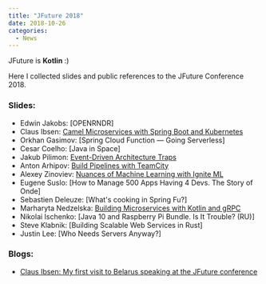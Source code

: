 ```yaml
---
title: "JFuture 2018"
date: 2018-10-26
categories:
  - News
---
```


JFuture is **Kotlin** :)

Here I collected slides and public references to the JFuture Conference 2018.

### Slides:

* Edwin Jakobs: [OPENRNDR]
* Claus Ibsen: [Camel Microservices with Spring Boot and Kubernetes](https://www.slideshare.net/davsclaus/jeeconf-2018-camel-microservices-with-spring-boot-and-kubernetes)
* Orkhan Gasimov: [Spring Cloud Function — Going Serverless]
* Cesar Coelho: [Java in Space]
* Jakub Pilimon: [Event-Driven Architecture Traps](https://www.slideshare.net/Pivotal/eventdriven-architecture-traps-115609034)
* Anton Arhipov: [Build Pipelines with TeamCity](https://www.slideshare.net/arhan/build-pipelines-with-teamcity-and-kotlin-dsl)
* Alexey Zinoviev: [Nuances of Machine Learning with Ignite ML](https://speakerdeck.com/zaleslaw/nuances-of-machine-learning-with-ignite-ml)
* Eugene Suslo: [How to Manage 500 Apps Having 4 Devs. The Story of Onde]
* Sebastien Deleuze: [What's cooking in Spring Fu?]
* Marharyta Nedzelska: [Building Microservices with Kotlin and gRPC](https://docs.google.com/presentation/d/14mPyoyXRWVtc241x4OxEm-KaaUJx8WaybHlXodrtcrM/edit)
* Nikolai Ischenko: [Java 10 and Raspberry Pi Bundle. Is It Trouble? (RU)]
* Steve Klabnik: [Building Scalable Web Services in Rust]
* Justin Lee: [Who Needs Servers Anyway?]

### Blogs:

* [Claus Ibsen: My first visit to Belarus speaking at the JFuture conference](http://www.davsclaus.com/2018/10/my-first-visit-to-belarus-speaking-at.html)
